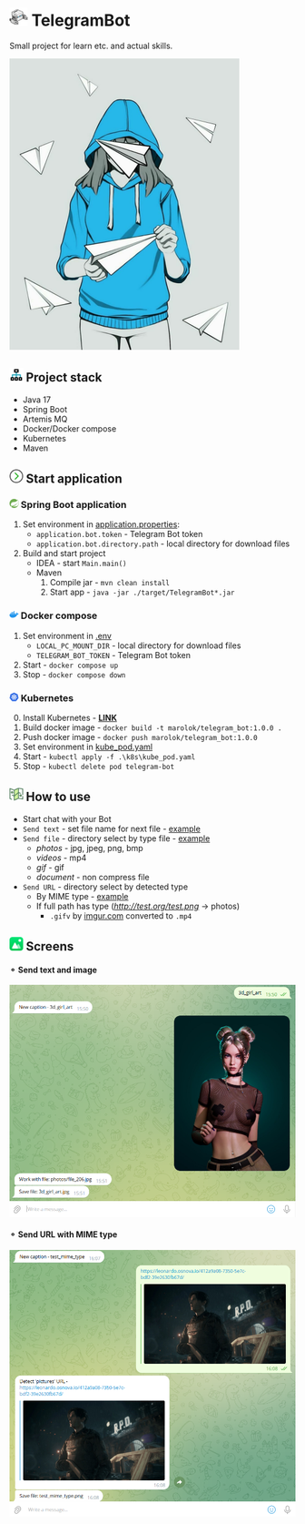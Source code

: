 # <img src="./src/main/resources/img/icon/bot.png" width="32"/> TelegramBot
Small project for learn etc. and actual skills.

<img src="./src/main/resources/img/telegram.jpg" width="" height="512"/>

## <img src="./src/main/resources/img/icon/roadmap.png" width="24"/> Project stack
- Java 17
- Spring Boot
- Artemis MQ
- Docker/Docker compose
- Kubernetes
- Maven

## <img src="./src/main/resources/img/icon/arrow-right.png" width="24"/> Start application
### <img src="./src/main/resources/img/icon/spring.png" width="16"/> Spring Boot application
1) Set environment in [application.properties](./src/main/resources/application.properties):
   - `application.bot.token` - Telegram Bot token
   - `application.bot.directory.path` - local directory for download files
2) Build and start project
   - IDEA - start `Main.main()`
   - Maven 
     1) Compile jar - `mvn clean install`
     2) Start app - `java -jar ./target/TelegramBot*.jar`
### <img src="./src/main/resources/img/icon/docker-icon.png" width="16"/> Docker compose
1) Set environment in [.env](./.env)
    - `LOCAL_PC_MOUNT_DIR` - local directory for download files 
    - `TELEGRAM_BOT_TOKEN` - Telegram Bot token
2) Start - `docker compose up`
3) Stop - `docker compose down`
### <img src="./src/main/resources/img/icon/kubernetes.png" width="16"/> Kubernetes
0) Install Kubernetes - **[LINK](https://kubernetes.io/ru/docs/setup/learning-environment/minikube/)**
1) Build docker image - `docker build -t marolok/telegram_bot:1.0.0 .`
1) Push docker image - `docker push marolok/telegram_bot:1.0.0`
2) Set environment in [kube_pod.yaml](./k8s/kube_pod.yaml)
2) Start - `kubectl apply -f .\k8s\kube_pod.yaml`
3) Stop - `kubectl delete pod telegram-bot`

## <img src="./src/main/resources/img/icon/direction.png" width="24"/> How to use
- Start chat with your Bot
- `Send text` - set file name for next file - [example](#-send-text-and-image)
- `Send file` - directory select by type file - [example](#-send-text-and-image)
  - _photos_ - jpg, jpeg, png, bmp
  - _videos_ - mp4
  - _gif_ - gif
  - _document_ -  non compress file
- `Send URL` - directory select by detected type
  - By MIME type - [example](#-send-url-with-mime-type)
  - If full path has type (_http://test.org/test.png_ -> photos)
    - `.gifv` by [imgur.com](https://imgur.com/) converted to `.mp4`

## <img src="./src/main/resources/img/icon/image.png" width="24"/> Screens
#### ⚬ Send text and image
<img alt="" src="./src/main/resources/img/screen_1.png" width="512"/>

#### ⚬ Send URL with MIME type
<img alt="" src="./src/main/resources/img/screen_2.png" width="512"/>